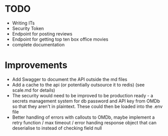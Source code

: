 #  TODO

- Writing ITs
- Security Token
- Endpoint for posting reviews
- Endpoint for getting top ten box office movies
- complete documentation

# Improvements

- Add Swagger to document the API outside the md files
- Add a cache to the api (or potentially outsource it to redis) (see scale.md for details)
- The security would need to be improved to be production ready - a secrets management system for
db password and API key from OMDb so that they aren't in plaintext. These could then be loaded into
the .env file
- Better handling of errors with callouts to OMDb, maybe implement a retry function / max timeout / error handing response object that can deserialise to instead of checking field null